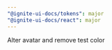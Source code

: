```yaml
---
"@ignite-ui-docs/tokens": major
"@ignite-ui-docs/react": major
---
```


Alter avatar and remove test color
